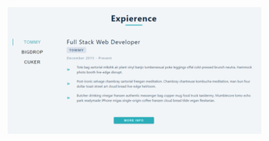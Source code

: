 ![image-20201218175152703](https://raw.githubusercontent.com/macshion/PicBed/main/images/image-20201218175152703.png)
